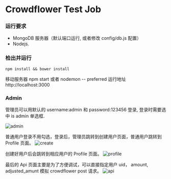 # Crowdflower Test Job

### 运行要求
* MongoDB 服务器（默认端口运行, 或者修改 config/db.js 配置）
* Nodejs.

###  检出并运行
	npm install && bower install
    
移动服务器
	npm start 
或者
	nodemon -- preferred
运行地址 
	http://localhost:3000

### Admin 
  管理员可以用默认的 username:admin 和 password:123456 登录, 登录时需要选中 is admin 单选框.
  
  ![admin](https://cdn.rawgit.com/newset/crowd/master/public/img/admin.png)

  普通用户登录不用勾选，登录后，管理员跳转到创建用户页面，普通用户跳转到 Profile 页面。
  ![create](https://cdn.rawgit.com/newset/crowd/master/public/img/create.png)

  创建好用户后会跳转到相应用户的 Profile 页面。
  ![profile](https://cdn.rawgit.com/newset/crowd/master/public/img/profile.png)

  最后的 Api 页面主要是为了方便调试，可以直接指定用户 uid， amount, adjusted_amunt 模拟 crowdflower post 请求。
  ![api](https://cdn.rawgit.com/newset/crowd/master/public/img/api.png)
  
